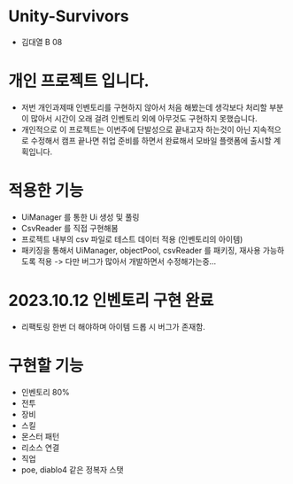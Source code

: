 # Unity-Survivors
- 김대열 B 08

# 개인 프로젝트 입니다.
- 저번 개인과제때 인벤토리를 구현하지 않아서 처음 해봤는데 생각보다 처리할 부분이 많아서 시간이 오래 걸려 인벤토리 외에 아무것도 구현하지 못했습니다.
- 개인적으로 이 프로젝트는 이번주에 단발성으로 끝내고자 하는것이 아닌 지속적으로 수정해서 캠프 끝나면 취업 준비를 하면서 완료해서 모바일 플랫폼에 출시할 계획입니다.

# 적용한 기능 
- UiManager 를 통한 Ui 생성 및 풀링
- CsvReader 를 직접 구현해봄
- 프로젝트 내부의 csv 파일로 테스트 데이터 적용 (인벤토리의 아이템)
- 패키징을 통해서 UiManager, objectPool, csvReader 를 패키징, 재사용 가능하도록 적용 -> 다만 버그가 많아서 개발하면서 수정해가는중...

# 2023.10.12 인벤토리 구현 완료 
- 리팩토링 한번 더 해야하며 아이템 드롭 시 버그가 존재함.

# 구현할 기능
-  인벤토리 80%
-  전투 
-  장비
-  스킬
-  몬스터 패턴
-  리소스 연결
-  직업
-  poe, diablo4 같은 정복자 스탯
